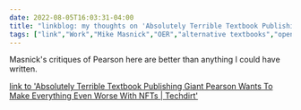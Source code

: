 ---date: 2022-08-05T16:03:31-04:00title: "linkblog: my thoughts on 'Absolutely Terrible Textbook Publishing Giant Pearson Wants To Make Everything Even Worse With NFTs | Techdirt'"tags: ["link","Work","Mike Masnick","OER","alternative textbooks","open access","Pearson","edtech"]---Masnick's critiques of Pearson here are better than anything I could have written. [link to 'Absolutely Terrible Textbook Publishing Giant Pearson Wants To Make Everything Even Worse With NFTs | Techdirt'](https://www.techdirt.com/2022/08/05/absolutely-terrible-textbook-publishing-giant-pearson-wants-to-make-everything-even-worse-with-nfts/)